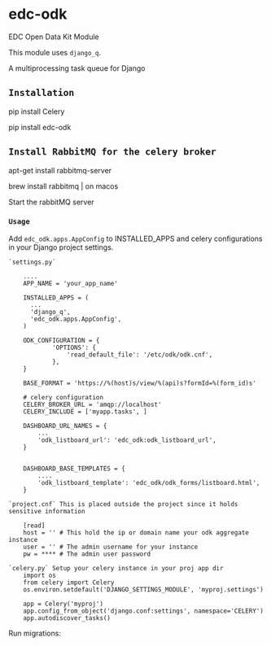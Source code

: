 # edc-odk

EDC Open Data Kit Module

This module uses `django_q`.

A multiprocessing task queue for Django

## `Installation`

pip install Celery

pip install edc-odk

## `Install RabbitMQ for the celery broker`

apt-get install rabbitmq-server

brew install rabbitmq | on macos

Start the rabbitMQ server

### `Usage`

Add `edc_odk.apps.AppConfig` to INSTALLED_APPS and celery configurations in your Django project settings.

	`settings.py`
	
		....	
		APP_NAME = 'your_app_name'
		
		INSTALLED_APPS = (
		  ...
		  'django_q',
		  'edc_odk.apps.AppConfig',
		)

		ODK_CONFIGURATION = {
    			'OPTIONS': {
            		'read_default_file': '/etc/odk/odk.cnf',
    			},
		}
		
		BASE_FORMAT = 'https://%(host)s/view/%(api)s?formId=%(form_id)s'
		
		# celery configuration
		CELERY_BROKER_URL = 'amqp://localhost'
		CELERY_INCLUDE = ['myapp.tasks', ]
		
		DASHBOARD_URL_NAMES = {
			...
		    'odk_listboard_url': 'edc_odk:odk_listboard_url',
		}
		
		
		DASHBOARD_BASE_TEMPLATES = {
			....
		    'odk_listboard_template': 'edc_odk/odk_forms/listboard.html',
		}
	
	`project.cnf` This is placed outside the project since it holds sensitive information
	
		[read]
		host = '' # This hold the ip or domain name your odk aggregate instance
		user = '' # The admin username for your instance
		pw = **** # The admin user password

	`celery.py` Setup your celery instance in your proj app dir
		import os
		from celery import Celery
		os.environ.setdefault('DJANGO_SETTINGS_MODULE', 'myproj.settings')
		
		app = Celery('myproj')
		app.config_from_object('django.conf:settings', namespace='CELERY')
		app.autodiscover_tasks()

Run migrations:

